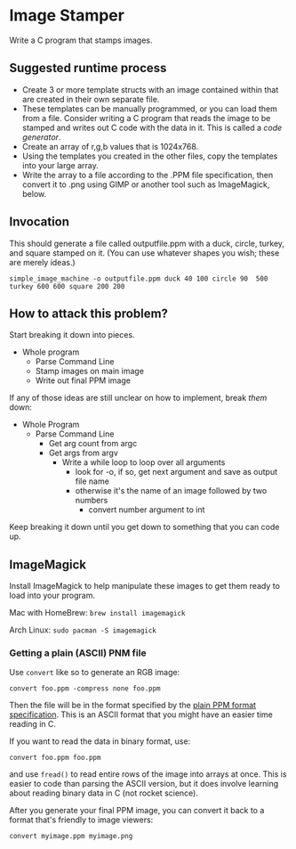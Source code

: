 # Image Stamper

Write a C program that stamps images.

## Suggested runtime process

* Create 3 or more template structs with an image contained within that are
  created in their own separate file.
* These templates can be manually programmed, or you can load them from a file.
  Consider writing a C program that reads the image to be stamped and writes out
  C code with the data in it. This is called a _code generator_.
* Create an array of r,g,b values that is 1024x768.
* Using the templates you created in the other files, copy the templates into
  your large array.
* Write the array to a file according to the .PPM file specification, then
  convert it to .png using GIMP or another tool such as ImageMagick, below.


## Invocation

This should generate a file called outputfile.ppm with a duck, circle, turkey,
and square stamped on it. (You can use whatever shapes you wish; these are
merely ideas.)

```
simple_image_machine -o outputfile.ppm duck 40 100 circle 90  500 turkey 600 600 square 200 200
```

## How to attack this problem?

Start breaking it down into pieces.

* Whole program
    * Parse Command Line
    * Stamp images on main image
    * Write out final PPM image

If any of those ideas are still unclear on how to implement, break _them_ down:

* Whole Program
    * Parse Command Line
        * Get arg count from argc
        * Get args from argv
            * Write a while loop to loop over all arguments
                * look for -o, if so, get next argument and save as output file name
                * otherwise it's the name of an image followed by two numbers
                    * convert number argument to int

Keep breaking it down until you get down to something that you can code up.

## ImageMagick

Install ImageMagick to help manipulate these images to get them ready to load into your program.

Mac with HomeBrew: `brew install imagemagick`

Arch Linux: `sudo pacman -S imagemagick`

### Getting a plain (ASCII) PNM file

Use `convert` like so to generate an RGB image:

`convert foo.ppm -compress none foo.ppm`

Then the file will be in the format specified by the [plain PPM format
specification](http://netpbm.sourceforge.net/doc/ppm.html). This is an ASCII
format that you might have an easier time reading in C.

If you want to read the data in binary format, use:

`convert foo.ppm foo.ppm`

and use `fread()` to read entire rows of the image into arrays at once. This is
easier to code than parsing the ASCII version, but it does involve learning
about reading binary data in C (not rocket science).

After you generate your final PPM image, you can convert it back to a format that's friendly to image viewers:

`convert myimage.ppm myimage.png`
